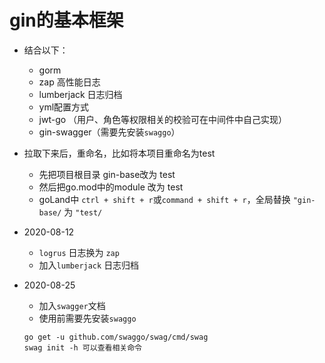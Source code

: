 # gin的基本框架
- 结合以下：
    - gorm
    - zap 高性能日志
    - lumberjack 日志归档
    - yml配置方式
    - jwt-go （用户、角色等权限相关的校验可在中间件中自己实现）
    - gin-swagger（需要先安装`swaggo`）
    
- 拉取下来后，重命名，比如将本项目重命名为test
    - 先把项目根目录 gin-base改为 test
    - 然后把go.mod中的module 改为 test
    - goLand中 `ctrl + shift + r`或`command + shift + r`，全局替换 `"gin-base/` 为 `"test/`
    
- 2020-08-12
    - `logrus` 日志换为 `zap`
    - 加入`lumberjack` 日志归档
    
- 2020-08-25
    - 加入`swagger`文档
    - 使用前需要先安装`swaggo`
    ```
    go get -u github.com/swaggo/swag/cmd/swag
    swag init -h 可以查看相关命令
    ```

